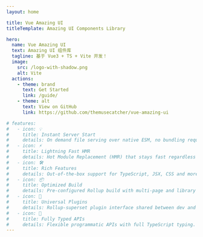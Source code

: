 ```yaml
---
layout: home

title: Vue Amazing UI
titleTemplate: Amazing UI Components Library

hero:
  name: Vue Amazing UI
  text: Amazing UI 组件库
  tagline: 基于 Vue3 + TS + Vite 开发！
  image:
    src: /logo-with-shadow.png
    alt: Vite
  actions:
    - theme: brand
      text: Get Started
      link: /guide/
    - theme: alt
      text: View on GitHub
      link: https://github.com/themusecatcher/vue-amazing-ui

# features:
#   - icon: 💡
#     title: Instant Server Start
#     details: On demand file serving over native ESM, no bundling required!
#   - icon: ⚡️
#     title: Lightning Fast HMR
#     details: Hot Module Replacement (HMR) that stays fast regardless of app size.
#   - icon: 🛠️
#     title: Rich Features
#     details: Out-of-the-box support for TypeScript, JSX, CSS and more.
#   - icon: 📦
#     title: Optimized Build
#     details: Pre-configured Rollup build with multi-page and library mode support.
#   - icon: 🔩
#     title: Universal Plugins
#     details: Rollup-superset plugin interface shared between dev and build.
#   - icon: 🔑
#     title: Fully Typed APIs
#     details: Flexible programmatic APIs with full TypeScript typing.
---
```

